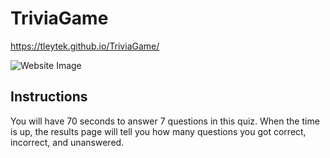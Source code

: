 # TriviaGame

https://tleytek.github.io/TriviaGame/

![Website Image](assets/images/webpage-images/website.png)

## Instructions

You will have 70 seconds to answer 7 questions in this quiz. When the time is up, the results page will tell you how many questions you got correct, incorrect, and unanswered.

